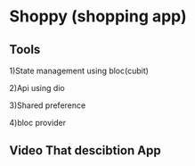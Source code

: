 # Shoppy (shopping app)
##  Tools 

1)State management using bloc(cubit)

2)Api using dio

3)Shared preference

4)bloc provider

## Video That descibtion  App





